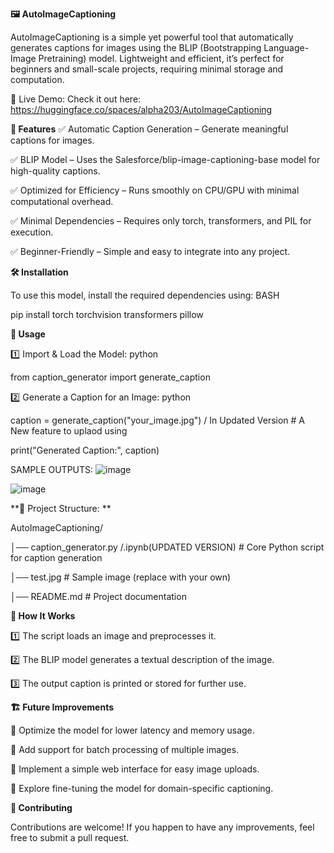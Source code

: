 **🖼️ AutoImageCaptioning**

AutoImageCaptioning is a simple yet powerful tool that automatically generates captions for images using the BLIP (Bootstrapping Language-Image Pretraining) model. Lightweight and efficient, it’s perfect for beginners and small-scale projects, requiring minimal storage and computation.

🔗 Live Demo: Check it out here: https://huggingface.co/spaces/alpha203/AutoImageCaptioning

**🚀 Features**
✅ Automatic Caption Generation – Generate meaningful captions for images.

✅ BLIP Model – Uses the Salesforce/blip-image-captioning-base model for high-quality captions.

✅ Optimized for Efficiency – Runs smoothly on CPU/GPU with minimal computational overhead.

✅ Minimal Dependencies – Requires only torch, transformers, and PIL for execution.

✅ Beginner-Friendly – Simple and easy to integrate into any project.

**🛠️ Installation**

To use this model, install the required dependencies using: BASH

pip install torch torchvision transformers pillow


**📸 Usage**

1️⃣ Import & Load the Model: python

from caption_generator import generate_caption


2️⃣ Generate a Caption for an Image: python


caption = generate_caption("your_image.jpg") / In Updated Version # A New feature to uplaod using 

print("Generated Caption:", caption)

SAMPLE OUTPUTS:
![image](https://github.com/user-attachments/assets/b6cbe002-ea0d-4aff-ad21-e62ba79ca7b0)

![image](https://github.com/user-attachments/assets/9feda259-7ef4-4acf-8db5-364ef7646365)



**📂 Project Structure: **


AutoImageCaptioning/

│── caption_generator.py /.ipynb(UPDATED VERSION)  # Core Python script for caption generation  

│── test.jpg              # Sample image (replace with your own)  

│── README.md             # Project documentation



**🎯 How It Works**

1️⃣ The script loads an image and preprocesses it.

2️⃣ The BLIP model generates a textual description of the image.

3️⃣ The output caption is printed or stored for further use.



**🏗️ Future Improvements**

🔹 Optimize the model for lower latency and memory usage.

🔹 Add support for batch processing of multiple images.

🔹 Implement a simple web interface for easy image uploads.

🔹 Explore fine-tuning the model for domain-specific captioning.

**🤝 Contributing**

Contributions are welcome! If you happen to have any improvements, feel free to submit a pull request.


